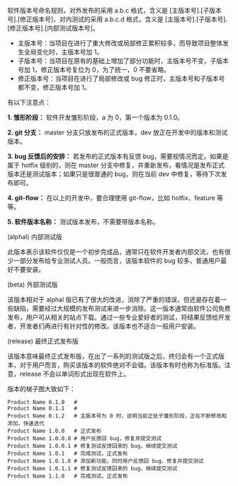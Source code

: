 软件版本号命名规则，对外发布的采用 a.b.c 格式，含义是 [主版本号].[子版本号].[修正版本号]，对内测试的采用 a.b.c.d 格式，含义是 [主版本号].[子版本号].[修正版本号].[内部测试版本号]。

- 主版本号：当项目在进行了重大修改或局部修正累积较多，而导致项目整体发生全局变化时，主版本号加 1。
- 子版本号：当项目在原有的基础上增加了部分功能时，主版本号不变，子版本号加 1，修正版本号复位为 0，为了统一，0 不要省略。
- 修正版本号：当项目在进行了局部修改或 bug 修正时，主版本号和子版本号都不变，修正版本号加 1。

有以下注意点：

**1. 雏形阶段：** 软件开发雏形阶段，a 为 0，第一个版本为 0.1.0。

**2. git 分支：** master 分支只放发布的正式版本，dev 放正在开发中的版本和测试版本。

**3. bug 反馈后的安排：** 若发布的正式版本有反馈 bug，需要视情况而定。如果是属于 hotfix 级别的，则在 master 分支中修复，并重新发布，看情况是发布正式版本还是测试版本；如果只是很普通的 bug，则在当前 dev 中修复，等待下次发布即可。

**4. git-flow：** 在以上的开发中，要合理使用 git-flow，比如 hotfix、feature 等等。

**5. 软件版本名称：** 测试版本发布，不需要带版本名称。

(alphal) 内部测试版

此版本表示该软件仅仅是一个初步完成品，通常只在软件开发者内部交流，也有很少一部分发布给专业测试人员。一般而言，该版本软件的 bug 较多，普通用户最好不要安装。

(beta) 外部测试版

该版本相对于 alphal 版已有了很大的改进，消除了严重的错误，但还是存在着一些缺陷，需要经过大规模的发布测试来进一步消除。这一版本通常由软件公司免费发布，用户可从相关的站点下载。通过一些专业爱好者的测试，将结果反馈给开发者，开发者们再进行有针对性的修改。该版本也不适合一般用户安装。

(release) 最终正式发布版

该版本意味最终正式发布版，在出了一系列的测试版之后，终归会有一个正式版本，对于用户而言，购买该版本的软件绝对不会错。该版本有时也称为标准版。注意，release 不会以单词形式出现在软件上。

版本的梯子图大致如下：

```
Product Name 0.1.0   #
Product Name 0.1.1   #
Product Name 0.1.2   # 主版本号为 0 时，说明当前正处于雏形阶段，正在不断修改和添加，快速迭代
Product Name 1.0.0   # 正式发布
Product Name 1.0.0.0 # 用户反馈回 bug，修复并提交测试
Product Name 1.0.0.1 # 修复测试反馈回来的 bug，继续提交测试
Product Name 1.0.1   # 完成测试，正式发布
Product Name 1.0.1.0 # 添加新功能，同时用户反馈回 bug，修复并提交测试
Product Name 1.0.1.1 # 修复测试反馈回来的 bug，继续提交测试
Product Name 1.1.0   # 完成测试，正式发布
```
